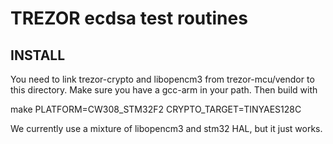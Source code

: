TREZOR ecdsa test routines
==========================

INSTALL
-------

You need to link trezor-crypto and libopencm3 from trezor-mcu/vendor
to this directory.  Make sure you have a gcc-arm in your path. Then
build with

make PLATFORM=CW308_STM32F2 CRYPTO_TARGET=TINYAES128C


We currently use a mixture of libopencm3 and stm32 HAL, but it just
works.